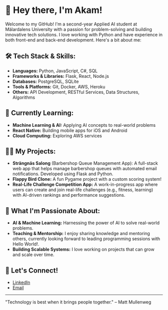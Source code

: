 # 👋 Hey there, I'm Akam!

Welcome to my GitHub! I'm a second-year Applied AI student at Mälardalens University with a passion for problem-solving and building innovative tech solutions. I love working with Python and have experience in both front-end and back-end development. Here's a bit about me:

## 🛠️ Tech Stack & Skills:
- **Languages:** Python, JavaScript, C#, SQL
- **Frameworks & Libraries:** Flask, React, Node.js
- **Databases:** PostgreSQL, SQLite
- **Tools & Platforms:** Git, Docker, AWS, Heroku
- **Others:** API Development, RESTful Services, Data Structures, Algorithms

## 🌱 Currently Learning:
- **Machine Learning & AI:** Applying AI concepts to real-world problems
- **React Native:** Building mobile apps for iOS and Android
- **Cloud Computing:** Exploring AWS services

## 👨‍💻 My Projects:
- **Strängnäs Salong** (Barbershop Queue Management App): A full-stack web app that helps manage barbershop queues with automated email notifications. Developed using Flask and Python.
- **Flappy Bird Clone:** A fun Pygame project with a custom scoring system!
- **Real-Life Challenge Competition App:** A work-in-progress app where users can create and join real-life challenges (e.g., fitness, learning) with AI-driven rankings and performance suggestions.

## 🚀 What I'm Passionate About:
- **AI & Machine Learning:** Harnessing the power of AI to solve real-world problems.
- **Teaching & Mentorship:** I enjoy sharing knowledge and mentoring others, currently looking forward to leading programming sessions with Hello World!.
- **Building Scalable Systems:** I love working on projects that can grow and scale over time.

## 🔗 Let's Connect!
- [LinkedIn](https://www.linkedin.com/in/akam-azizi-932897213/)
- [Email](mailto:akam.azizi33@gmail.com)

---

"Technology is best when it brings people together." – Matt Mullenweg

